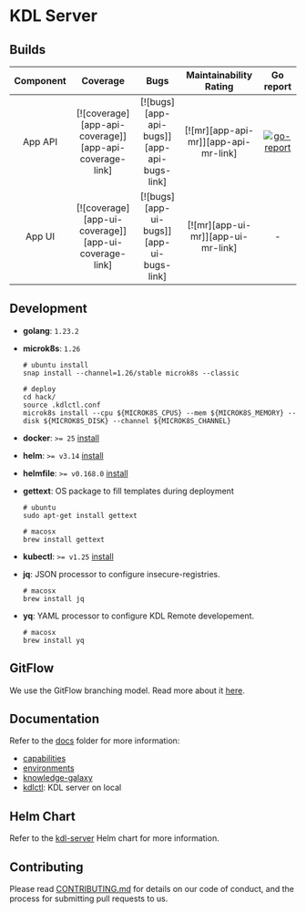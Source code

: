 # KDL Server

## Builds

|  Component  | Coverage  |  Bugs  |  Maintainability Rating  |  Go report  |
| :---------: | :-----:   |  :---: |  :--------------------:  |  :---: |
|  App API  | [![coverage][app-api-coverage]][app-api-coverage-link] | [![bugs][app-api-bugs]][app-api-bugs-link] | [![mr][app-api-mr]][app-api-mr-link] | [![go-report][report-badge]][report-link] |
|  App UI  | [![coverage][app-ui-coverage]][app-ui-coverage-link] | [![bugs][app-ui-bugs]][app-ui-bugs-link] | [![mr][app-ui-mr]][app-ui-mr-link] | - |

[report-badge]: https://goreportcard.com/badge/github.com/konstellation-io/kdl-server/app/api
[report-link]: https://goreportcard.com/report/github.com/konstellation-io/kdl-server/app/api

## Development

* **golang**: `1.23.2`
* **microk8s**: `1.26`

  ```console
  # ubuntu install
  snap install --channel=1.26/stable microk8s --classic

  # deploy
  cd hack/
  source .kdlctl.conf
  microk8s install --cpu ${MICROK8S_CPUS} --mem ${MICROK8S_MEMORY} --disk ${MICROK8S_DISK} --channel ${MICROK8S_CHANNEL}
  ```

* **docker**: `>= 25` [install](https://docs.docker.com/get-docker/)
* **helm**: `>= v3.14` [install](https://helm.sh/docs/intro/install/)
* **helmfile**: `>= v0.168.0` [install](https://helmfile.readthedocs.io/en/latest/#installation)
* **gettext**: OS package to fill templates during deployment

  ```console
  # ubuntu
  sudo apt-get install gettext

  # macosx
  brew install gettext
  ```

* **kubectl**: `>= v1.25` [install](https://kubernetes.io/docs/tasks/tools/install-kubectl/)
* **jq**: JSON processor to configure insecure-registries.

  ```console
  # macosx
  brew install jq
  ```

* **yq**: YAML processor to configure KDL Remote developement.

  ```console
  # macosx
  brew install yq
  ```

## GitFlow

We use the GitFlow branching model. Read more about it [here](docs/gitflow.md).

## Documentation

Refer to the [docs](docs) folder for more information:

* [capabilities](docs/capabilities.md)
* [environments](docs/environments.md)
* [knowledge-galaxy](docs/knowledge-galaxy.md)
* [kdlctl](hack/README.md): KDL server on local

## Helm Chart

Refer to the [kdl-server](https://github.com/konstellation-io/helm-charts/tree/main/charts/kdl-server) Helm chart for more information.

## Contributing

Please read [CONTRIBUTING.md](CONTRIBUTING.md) for details on our code of conduct, and the process for submitting pull requests to us.
